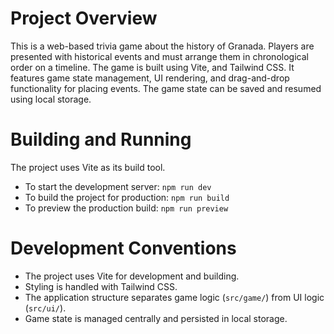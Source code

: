 # Project Overview

This is a web-based trivia game about the history of Granada. Players are presented with historical events and must arrange them in chronological order on a timeline. The game is built using Vite, and Tailwind CSS. It features game state management, UI rendering, and drag-and-drop functionality for placing events. The game state can be saved and resumed using local storage.

# Building and Running

The project uses Vite as its build tool.

*   To start the development server: `npm run dev`
*   To build the project for production: `npm run build`
*   To preview the production build: `npm run preview`

# Development Conventions

*   The project uses Vite for development and building.
*   Styling is handled with Tailwind CSS.
*   The application structure separates game logic (`src/game/`) from UI logic (`src/ui/`).
*   Game state is managed centrally and persisted in local storage.
